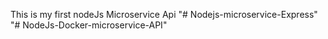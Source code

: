 This is my first nodeJs Microservice Api
"# Nodejs-microservice-Express" 
"# NodeJs-Docker-microservice-API" 
